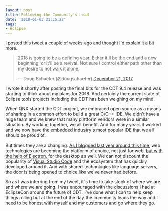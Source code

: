 ```yaml
---
layout: post
title: Following the Community's Lead
date: '2018-01-03 21:35:22'
tags:
- eclipse
---
```


I posted this tweet a couple of weeks ago and thought I'd explain it a bit more.

<blockquote class="twitter-tweet" data-lang="en"><p lang="en" dir="ltr">2018 is going to be a defining year. Either it&#39;ll be the end and a new beginning, or it&#39;ll be a revival. Not sure I control either path other than my desire to not walk it alone.</p>&mdash; Doug Schaefer (@dougschaefer) <a href="https://twitter.com/dougschaefer/status/943888353564549120?ref_src=twsrc%5Etfw">December 21, 2017</a></blockquote>
<script async src="https://platform.twitter.com/widgets.js" charset="utf-8"></script>

I wrote it shortly after posting the final bits for the CDT 9.4 release and was starting to think about my plans for 2018. And certainly the current state of Eclipse tools projects including the CDT has been weighing on my mind.

When QNX started the CDT project, we embraced open source as a means of sharing in a common effort to build a great C/C++ IDE. We didn't have a huge team and we knew that many platform vendors were in a similar situation. By working together, we all benefit. And for many years it worked and we now have the embedded industry's most popular IDE that we all should be proud of.

But times they are a changing. [As I blogged last year around this time](https://cdtdoug.ca/looking-forward-to-2017/), web technologies are becoming the platform of choice, not just for web, [but with the help of Electron](https://electronjs.org/), for the desktop as well. We can not discount the popularity of [Visual Studio Code](https://code.visualstudio.com/) and the ecosystem that has quickly developed around it. And with shared technologies like language servers, the door is being opened to choice like we've never had before.

So as I was inferring from my tweet, it's time to take stock of where we are and where we are going. I was encouraged with the discussions I had at EclipseCon around the future of CDT. I've done what I can to help keep things rolling but at the end of the day the community leads the way and I need to be honest with myself and my customers and go where they go.